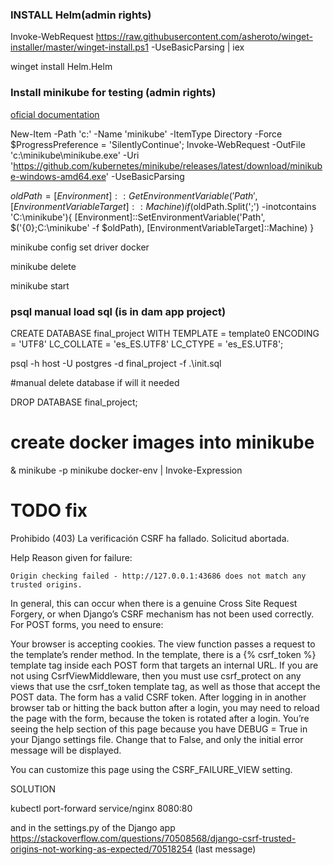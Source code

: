 
### INSTALL Helm(admin rights)

Invoke-WebRequest https://raw.githubusercontent.com/asheroto/winget-installer/master/winget-install.ps1 -UseBasicParsing | iex

winget install Helm.Helm

### Install minikube for testing (admin rights)

[oficial documentation](https://minikube.sigs.k8s.io/docs/start/?arch=%2Fwindows%2Fx86-64%2Fstable%2F.exe+download)

New-Item -Path 'c:\' -Name 'minikube' -ItemType Directory -Force
$ProgressPreference = 'SilentlyContinue'; Invoke-WebRequest -OutFile 'c:\minikube\minikube.exe' -Uri 'https://github.com/kubernetes/minikube/releases/latest/download/minikube-windows-amd64.exe' -UseBasicParsing

$oldPath = [Environment]::GetEnvironmentVariable('Path', [EnvironmentVariableTarget]::Machine)
if ($oldPath.Split(';') -inotcontains 'C:\minikube'){
  [Environment]::SetEnvironmentVariable('Path', $('{0};C:\minikube' -f $oldPath), [EnvironmentVariableTarget]::Machine)
}

minikube config set driver docker

minikube delete

minikube start

### psql manual load sql (is in dam app project)

CREATE DATABASE final_project
  WITH TEMPLATE = template0
  ENCODING = 'UTF8'
  LC_COLLATE = 'es_ES.UTF8'
  LC_CTYPE = 'es_ES.UTF8';


psql -h host -U postgres -d final_project -f .\init.sql

#manual delete database if will it needed

DROP DATABASE final_project;

# create docker images into minikube

& minikube -p minikube docker-env | Invoke-Expression

# TODO fix

Prohibido (403)
La verificación CSRF ha fallado. Solicitud abortada.

Help
Reason given for failure:

    Origin checking failed - http://127.0.0.1:43686 does not match any trusted origins.
    
In general, this can occur when there is a genuine Cross Site Request Forgery, or when Django’s CSRF mechanism has not been used correctly. For POST forms, you need to ensure:

Your browser is accepting cookies.
The view function passes a request to the template’s render method.
In the template, there is a {% csrf_token %} template tag inside each POST form that targets an internal URL.
If you are not using CsrfViewMiddleware, then you must use csrf_protect on any views that use the csrf_token template tag, as well as those that accept the POST data.
The form has a valid CSRF token. After logging in in another browser tab or hitting the back button after a login, you may need to reload the page with the form, because the token is rotated after a login.
You’re seeing the help section of this page because you have DEBUG = True in your Django settings file. Change that to False, and only the initial error message will be displayed.

You can customize this page using the CSRF_FAILURE_VIEW setting.

SOLUTION

kubectl port-forward service/nginx 8080:80

and in the settings.py of the Django app
https://stackoverflow.com/questions/70508568/django-csrf-trusted-origins-not-working-as-expected/70518254
(last message)
